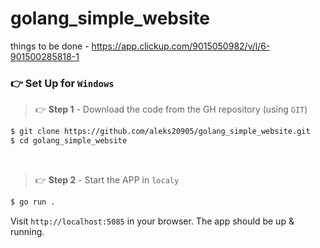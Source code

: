 # golang_simple_website


things to be done - https://app.clickup.com/9015050982/v/l/6-901500285818-1



### 👉 Set Up for `Windows` 

> 👉 **Step 1** - Download the code from the GH repository (using `GIT`) 

```bash
$ git clone https://github.com/aleks20905/golang_simple_website.git
$ cd golang_simple_website
```

<br />

> 👉 **Step 2** - Start the APP in `localy`

```bash
$ go run .
```
Visit `http://localhost:5085` in your browser. The app should be up & running.

